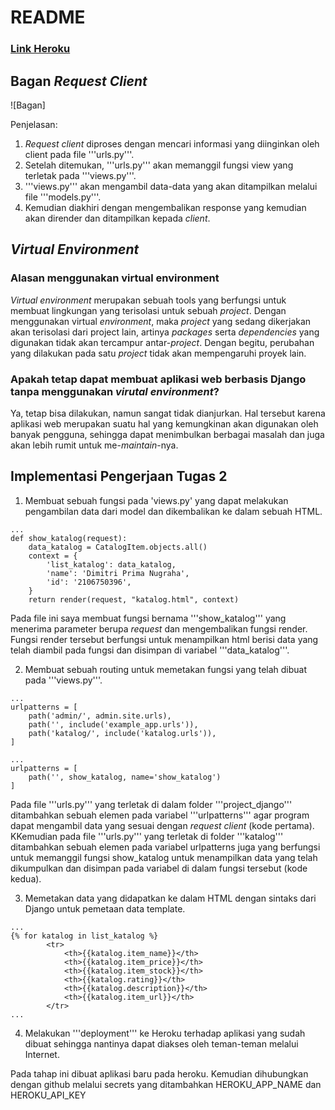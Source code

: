 # README

### [Link Heroku](https://tutu-2.herokuapp.com/katalog/)

## Bagan _Request Client_

![Bagan]

Penjelasan:
1. _Request client_ diproses dengan mencari informasi yang diinginkan oleh client pada file '''urls.py'''.
2. Setelah ditemukan, '''urls.py''' akan memanggil fungsi view yang terletak pada '''views.py'''.
3. '''views.py''' akan mengambil data-data yang akan ditampilkan melalui file '''models.py'''.
4. Kemudian diakhiri dengan mengembalikan response yang kemudian akan dirender dan ditampilkan kepada _client_.

## _Virtual Environment_
### Alasan menggunakan virtual environment
_Virtual environment_ merupakan sebuah tools yang berfungsi untuk membuat lingkungan yang terisolasi untuk sebuah _project_. Dengan menggunakan virtual _environment_, maka _project_ yang sedang dikerjakan akan terisolasi dari project lain, artinya _packages_ serta _dependencies_ yang digunakan tidak akan tercampur antar-_project_. Dengan begitu, perubahan yang dilakukan pada satu _project_ tidak akan mempengaruhi proyek lain.

### Apakah tetap dapat membuat aplikasi web berbasis Django tanpa menggunakan _virutal environment_?
Ya, tetap bisa dilakukan, namun sangat tidak dianjurkan. Hal tersebut karena aplikasi web merupakan suatu hal yang kemungkinan akan digunakan oleh banyak pengguna, sehingga dapat menimbulkan berbagai masalah dan juga akan lebih rumit untuk me-_maintain_-nya.

## Implementasi Pengerjaan Tugas 2
1. Membuat sebuah fungsi pada 'views.py' yang dapat melakukan pengambilan data dari model dan dikembalikan ke dalam sebuah HTML.
```
...
def show_katalog(request):
    data_katalog = CatalogItem.objects.all()
    context = {
        'list_katalog': data_katalog,
        'name': 'Dimitri Prima Nugraha',
        'id': '2106750396',
    }
    return render(request, "katalog.html", context)
```
Pada file ini saya membuat fungsi bernama '''show_katalog''' yang menerima parameter berupa _request_ dan mengembalikan fungsi render. Fungsi render tersebut berfungsi untuk menampilkan html berisi data yang telah diambil pada fungsi dan disimpan di variabel '''data_katalog'''.

2. Membuat sebuah routing untuk memetakan fungsi yang telah dibuat pada '''views.py'''.
```
...
urlpatterns = [
    path('admin/', admin.site.urls),
    path('', include('example_app.urls')),
    path('katalog/', include('katalog.urls')),
]
```
```
...
urlpatterns = [
    path('', show_katalog, name='show_katalog')
]
```
Pada file '''urls.py''' yang terletak di dalam folder '''project_django''' ditambahkan sebuah elemen pada variabel '''urlpatterns''' agar program dapat mengambil data yang sesuai dengan _request client_ (kode pertama). KKemudian pada file '''urls.py''' yang terletak di folder '''katalog''' ditambahkan sebuah elemen pada variabel urlpatterns juga yang berfungsi untuk memanggil fungsi show_katalog untuk menampilkan data yang telah dikumpulkan dan disimpan pada variabel di dalam fungsi tersebut (kode kedua).

3. Memetakan data yang didapatkan ke dalam HTML dengan sintaks dari Django untuk pemetaan data template.
```
...
{% for katalog in list_katalog %}
        <tr>
            <th>{{katalog.item_name}}</th>
            <th>{{katalog.item_price}}</th>
            <th>{{katalog.item_stock}}</th>
            <th>{{katalog.rating}}</th>
            <th>{{katalog.description}}</th>
            <th>{{katalog.item_url}}</th>
        </tr>
...
```

4. Melakukan '''deployment''' ke Heroku terhadap aplikasi yang sudah dibuat sehingga nantinya dapat diakses oleh teman-teman melalui Internet. 

Pada tahap ini dibuat aplikasi baru pada heroku. Kemudian dihubungkan dengan github melalui secrets yang ditambahkan HEROKU_APP_NAME dan HEROKU_API_KEY
